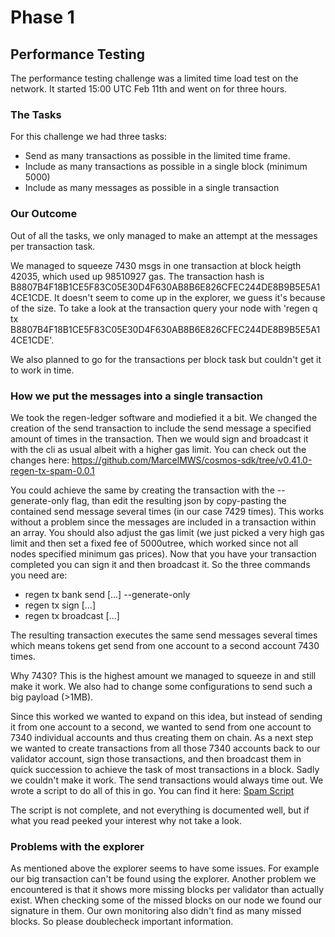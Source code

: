 # Phase 1

## Performance Testing

The performance testing challenge was a limited time load test on the network. It started 15:00 UTC Feb 11th and went on for three hours.

### The Tasks

For this challenge we had three tasks:
* Send as many transactions as possible in the limited time frame.
* Include as many transactions as possible in a single block (minimum 5000)
* Include as many messages as possible in a single transaction

### Our Outcome

Out of all the tasks, we only managed to make an attempt at the messages per transaction task.

We managed to squeeze 7430 msgs in one transaction at block heigth 42035, which used up 98510927 gas.
The transaction hash is B8807B4F18B1CE5F83C05E30D4F630AB8B6E826CFEC244DE8B9B5E5A14CE1CDE. It doesn't seem to come up in the explorer, we guess it's because of the size. To take a look at the transaction query your node with 'regen q tx B8807B4F18B1CE5F83C05E30D4F630AB8B6E826CFEC244DE8B9B5E5A14CE1CDE'.

We also planned to go for the transactions per block task but couldn't get it to work in time.

### How we put the messages into a single transaction

We took the regen-ledger software and modiefied it a bit. We changed the creation of the send transaction to include the send message a specified amount of times in the transaction. Then we would sign and broadcast it with the cli as usual albeit with a higher gas limit. You can check out the changes here: https://github.com/MarcelMWS/cosmos-sdk/tree/v0.41.0-regen-tx-spam-0.0.1

You could achieve the same by creating the transaction with the --generate-only flag, than edit the resulting json by copy-pasting the contained send message several times (in our case 7429 times). This works without a problem since the messages are included in a transaction within an array. You should also adjust the gas limit (we just picked a very high gas limit and then set a fixed fee of 5000utree, which worked since not all nodes specified minimum gas prices). Now that you have your transaction completed you can sign it and then broadcast it. So the three commands you need are:
* regen tx bank send [...] --generate-only
* regen tx sign [...]
* regen tx broadcast [...]

The resulting transaction executes the same send messages several times which means tokens get send from one account to a second account 7430 times.

Why 7430? This is the highest amount we managed to squeeze in and still make it work. We also had to change some configurations to send such a big payload (>1MB).

Since this worked we wanted to expand on this idea, but instead of sending it from one account to a second, we wanted to send from one account to 7340 individual accounts and thus creating them on chain. As a next step we wanted to create transactions from all those 7340 accounts back to our validator account, sign those transactions, and then broadcast them in quick succession to achieve the task of most transactions in a block. Sadly we couldn't make it work. The send transactions would always time out. We wrote a script to do all of this in go. You can find it here: [Spam Script](./spammer.go)

The script is not complete, and not everything is documented well, but if what you read peeked your interest why not take a look.

### Problems with the explorer

As mentioned above the explorer seems to have some issues. For example our big transaction can't be found using the explorer. Another problem we encountered is that it shows more missing blocks per validator than actually exist. When checking some of the missed blocks on our node we found our signature in them. Our own monitoring also didn't find as many missed blocks. So please doublecheck important information.